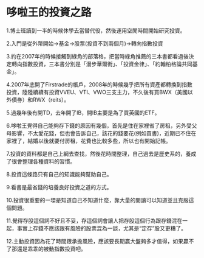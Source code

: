 # 哆啦王的投資之路


1.博士班讀到一半的時候休學去當替代役，然後運用空閒時間開始研究投資。

2.入門是從外幣開始->基金->股票(投資不到兩個月)->轉向指數投資

3.約在2007年的時候接觸到綠角的部落格，把當時綠角推薦的三本書都看過後決定轉向指數投資，三本書分別是「漫步華爾街」、「投資金律」、「約翰柏格論共同基金」。

4.2007年底開了Firstrade的帳戶，2008年的時候幾乎把所有資產都轉換到指數投資，陸陸續續有投資VVEU、VTI、VWO三支主力，不久後有買BWX（美國以外債券）和RWX（reits）。

5.過幾年後有開TD，去年開了IB，開IB主要是為了買英國的ETF。

6.哆啦王覺得自己能夠存下錢的原因有幾個，首先是住在家裡省了房租，另外受父母影響，不太愛花錢，但也會告訴自己，該花的錢要花(例如買書)，近期已不住在家裡了，結婚以後就要付房租，花費也比較多些，所以也有開始記帳。

7.投資的資料都是自己上網去查找，然後花時間整理，自己過去是歷史系的，養成了很會整理各種資料的習慣。

8.投資這條路只有自己的知識能夠幫助自己。

9.看書是最省錢的培養良好投資之道的方式。

10.投資很重要的一環是知道自己不知道什麼，靠大量的閱讀可以知道並且克服這個問題。

11.覺得存股這個詞不好且不妥，存這個詞會讓人把存股這個行為跟存錢混在一起，事實上存錢不應該跟有風險的股票混為一談，尤其是“定存”股又更糟了。

12.主動投資因為花了時間跟承擔風險，應該要長期贏大盤夠多才值得，如果贏不了那還是乖乖的被動指數投資吧。